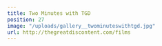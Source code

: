 ```yaml
---
title: Two Minutes with TGD
position: 27
image: "/uploads/gallery__twominuteswithtgd.jpg"
url: http://thegreatdiscontent.com/films
---
```


